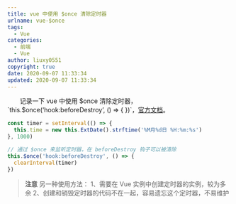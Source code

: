 ```yaml
---
title: vue 中使用 $once 清除定时器
urlname: vue-$once
tags:
  - Vue
categories:
  - 前端
  - Vue
author: liuxy0551
copyright: true
date: 2020-09-07 11:33:34
updated: 2020-09-07 11:33:34
---
```


&emsp;&emsp;记录一下 vue 中使用 $once 清除定时器，`this.$once(‘hook:beforeDestroy’, () => { })`，<a href="https://cn.vuejs.org/v2/api/#vm-once" target="_black">官方文档</a>。

<!--more-->



```javascript
const timer = setInterval(() => {
  this.time = new this.ExtDate().strftime('%M月%d日 %H:%m:%s')
}, 1000)

// 通过 $once 来监听定时器，在 beforeDestroy 钩子可以被清除
this.$once('hook:beforeDestroy', () => {
  clearInterval(timer)
})
```

>**注意**
> 另一种使用方法：
> 1、需要在 Vue 实例中创建定时器的实例，较为多余
> 2、创建和销毁定时器的代码不在一起，容易遗忘这个定时器，不易维护

